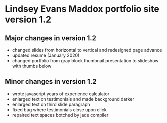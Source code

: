 # Lindsey Evans Maddox portfolio site version 1.2

## Major changes in version 1.2
- changed slides from horizontal to vertical and redesigned page advance
- updated resume (January 2020)
- changed portfolio from gray block thumbnail presentation to slideshow with thumbs below

## Minor changes in version 1.2
- wrote javascript years of experience calculator
- enlarged text on testimonials and made background darker
- enlarged text on third slide paragraph
- fixed bug where testimonials close upon click
- repaired text spaces botched by jade compiler
